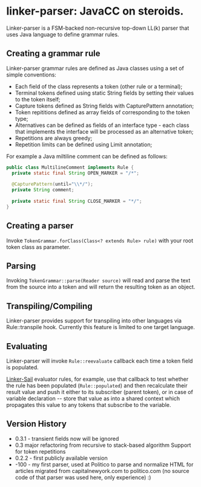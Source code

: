 # linker-parser: JavaCC on steroids.
Linker-parser is a FSM-backed non-recursive top-down LL(k) parser that uses Java language to define grammar rules. 

## Creating a grammar rule
Linker-parser grammar rules are defined as Java classes using a set of simple conventions:
* Each field of the class represents a token (other rule or a terminal);
* Terminal tokens defined using static String fields by setting their values to the token itself;
* Capture tokens defined as String fields with CapturePattern annotation;
* Token repititions defined as array fields of corresponding to the token type;
* Alternatives can be defined as fields of an interface type - each class that implements the interface will be processed as an alternative token; 
* Repetitions are always greedy;
* Repetition limits can be defined using Limit annotation;

For example a Java miltiline comment can be defined as follows:
```java
public class MultilineComment implements Rule {
  private static final String OPEN_MARKER = "/*";
 
  @CapturePattern(until="\\*/");
  private String comment;
  
  private static final String CLOSE_MARKER = "*/";
}
```
## Creating a parser
Invoke `TokenGrammar.forClass(Class<? extends Rule> rule)` with your root token class as parameter.

## Parsing 
Invoking `TokenGrammar::parse(Reader source)` will read and parse the text from the source into a token and will return the resulting token as an object.

## Transpiling/Compiling
Linker-parser provides support for transpiling into other languages via Rule::transpile hook. Currently this feature is limited to one target language.

## Evaluating
Linker-parser will invoke `Rule::reevaluate` callback each time a token field is populated. 

[Linker-Sail](https://github.com/dmitriic/lisa) evaluator rules, for example, use that callback to test whether the rule has been populated (`Rule::populated`) and then recalculate their result value and push it either to its subscriber (parent token), or in case of variable declaration -- store that value as into a shared context which propagates this value to any tokens that subscribe to the variable.

## Version History
* 0.3.1 - transient fields now will be ignored
* 0.3 
  major refactoring from recursive to stack-based algorithm
  Support for token repetitions
* 0.2.2 - first publicly available version
* -100 - my first parser, used at Politico to parse and normalize HTML for articles migrated from capitalnewyork.com to politico.com (no source code of that parser was used here, only experience) :)
